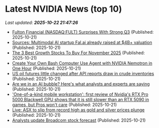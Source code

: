 # Latest NVIDIA News (top 10)
_Last updated: **2025-10-22 21:47:26**_

- [Fulton Financial (NASDAQ:FULT) Surprises With Strong Q3](https://finance.yahoo.com/news/fulton-financial-nasdaq-fult-surprises-213313109.html) (Published: 2025-10-21)
- [Sources: Multimodal AI startup Fal.ai already raised at $4B+ valuation](https://techcrunch.com/2025/10/21/sources-multimodal-ai-startup-fal-ai-already-raised-at-4b-valuation/) (Published: 2025-10-21)
- [The 3 Best Growth Stocks To Buy For November 2025](https://www.forbes.com/sites/investor-hub/article/3-best-growth-stocks-buy-november-2025/) (Published: 2025-10-21)
- [Create Your Own Bash Computer Use Agent with NVIDIA Nemotron in One Hour](https://developer.nvidia.com/blog/create-your-own-bash-computer-use-agent-with-nvidia-nemotron-in-one-hour/) (Published: 2025-10-21)
- [US oil futures little changed after API reports draw in crude inventories](https://finance.yahoo.com/news/us-oil-futures-little-changed-212309120.html) (Published: 2025-10-21)
- [Are we in an AI bubble? Here's what analysts and experts are saying](https://www.cnbc.com/2025/10/21/are-we-in-an-ai-bubble.html) (Published: 2025-10-21)
- ['One-of-a-kind mobile workstation': first review of Nvidia's RTX Pro 5000 Blackwell GPU shows that it is still slower than an RTX 5090 in games, but Pros won't care](https://www.techradar.com/pro/one-of-a-kind-mobile-workstation-first-review-of-nvidias-rtx-pro-5000-blackwell-gpu-shows-that-it-is-still-slower-than-an-rtx-5090-in-games-but-pros-wont-care) (Published: 2025-10-21)
- [Live: ASX to slip from record high as gold and silver prices plunge](https://www.abc.net.au/news/2025-10-22/asx-markets-business-live-news/105919498) (Published: 2025-10-21)
- [Analysts update Broadcom stock forecast](https://www.thestreet.com/technology/analysts-update-broadcom-stock-forecast) (Published: 2025-10-21)
